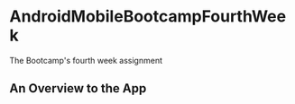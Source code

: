 # AndroidMobileBootcampFourthWeek

The Bootcamp's fourth week assignment

## An Overview to the App

